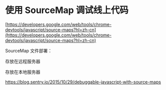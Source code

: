 # 使用 SourceMap 调试线上代码

[https://developers.google.com/web/tools/chrome-devtools/javascript/source-maps?hl=zh-cn](https://developers.google.com/web/tools/chrome-devtools/javascript/source-maps?hl=zh-cn)

SourceMap 文件部署：

存放在远程服务器

存放在本地服务器

https://blog.sentry.io/2015/10/29/debuggable-javascript-with-source-maps

